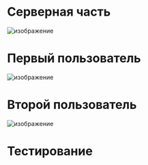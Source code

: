 # Серверная часть

![изображение](https://github.com/user-attachments/assets/2a7858cf-1c84-4ae4-b818-dfe684287c7b)

# Первый пользователь

![изображение](https://github.com/user-attachments/assets/2576d376-a5cf-4dfa-9330-16aaa7dbaaed)

# Второй пользователь 

![изображение](https://github.com/user-attachments/assets/00c7471e-072d-48be-9835-45bca21fdd99)

# Тестирование


